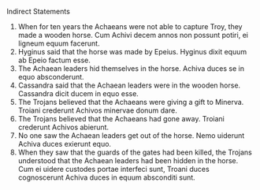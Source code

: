 Indirect Statements



1. When for ten years the Achaeans were not able to capture Troy, they made a wooden horse. Cum Achivi decem annos non possunt potiri, ei ligneum equum facerunt. 
2. Hyginus said that the horse was made by Epeius. Hyginus dixit equum ab Epeio factum esse. 
3. The Achaean leaders hid themselves in the horse. Achiva duces se in equo absconderunt. 
4. Cassandra said that the Achaean leaders were in the wooden horse. Cassandra dicit ducem in equo esse. 
5. The Trojans believed that the Achaeans were giving a gift to Minerva. Troiani crederunt Achivos minervae donum dare.
6. The Trojans believed that the Achaeans had gone away. Troiani crederunt Achivos abierunt. 
7. No one saw the Achaean leaders get out of the horse. Nemo uiderunt Achiva duces exierunt equo. 
8. When they saw that the guards of the gates had been killed, the Trojans understood that the Achaean leaders had been hidden in the horse. Cum ei uidere custodes portae interfeci sunt, Troani duces cognoscerunt Achiva duces in equum absconditi sunt.  
